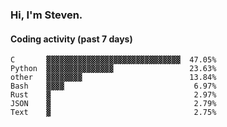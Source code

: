 ### Hi, I'm Steven.

#### Coding activity (past 7 days)
```
C       ▓▓▓▓▓▓▓▓▓▓▓▓▓▓▓▓▓▓▓▓▓▓▓▓▓▓▓▓▓▓  47.05%
Python  ▓▓▓▓▓▓▓▓▓▓▓▓▓▓▓                 23.63%
other   ▓▓▓▓▓▓▓▓                        13.84%
Bash    ▓▓▓▓                             6.97%
Rust    ▓                                2.97%
JSON    ▓                                2.79%
Text    ▓                                2.75%
```
